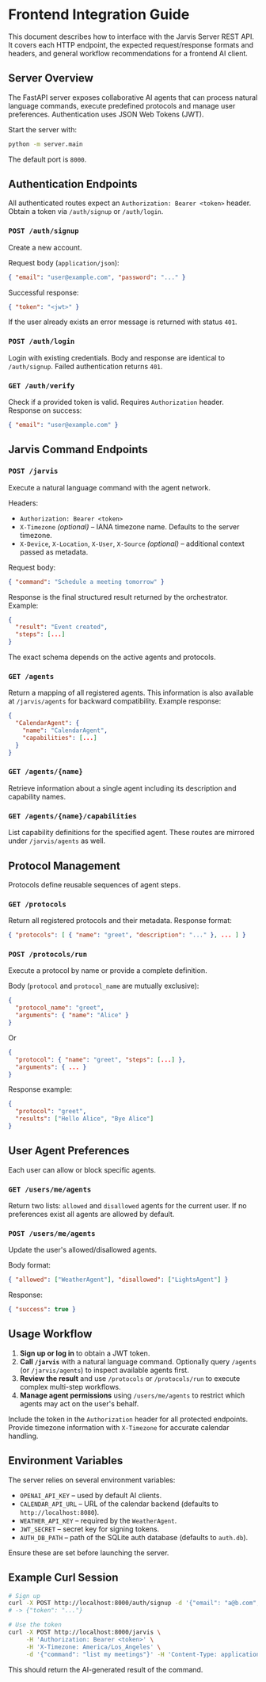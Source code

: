 # Frontend Integration Guide

This document describes how to interface with the Jarvis Server REST API. It covers each HTTP endpoint, the expected request/response formats and headers, and general workflow recommendations for a frontend AI client.

## Server Overview

The FastAPI server exposes collaborative AI agents that can process natural language commands, execute predefined protocols and manage user preferences. Authentication uses JSON Web Tokens (JWT).

Start the server with:

```bash
python -m server.main
```

The default port is `8000`.

## Authentication Endpoints

All authenticated routes expect an `Authorization: Bearer <token>` header. Obtain a token via `/auth/signup` or `/auth/login`.

### `POST /auth/signup`
Create a new account.

Request body (`application/json`):
```json
{ "email": "user@example.com", "password": "..." }
```

Successful response:
```json
{ "token": "<jwt>" }
```
If the user already exists an error message is returned with status `401`.

### `POST /auth/login`
Login with existing credentials.
Body and response are identical to `/auth/signup`.
Failed authentication returns `401`.

### `GET /auth/verify`
Check if a provided token is valid.
Requires `Authorization` header. Response on success:
```json
{ "email": "user@example.com" }
```

## Jarvis Command Endpoints

### `POST /jarvis`
Execute a natural language command with the agent network.

Headers:
- `Authorization: Bearer <token>`
- `X-Timezone` *(optional)* – IANA timezone name. Defaults to the server timezone.
- `X-Device`, `X-Location`, `X-User`, `X-Source` *(optional)* – additional context passed as metadata.

Request body:
```json
{ "command": "Schedule a meeting tomorrow" }
```

Response is the final structured result returned by the orchestrator. Example:
```json
{
  "result": "Event created",
  "steps": [...]
}
```
The exact schema depends on the active agents and protocols.

### `GET /agents`
Return a mapping of all registered agents. This information is also available at
`/jarvis/agents` for backward compatibility.
Example response:
```json
{
  "CalendarAgent": {
    "name": "CalendarAgent",
    "capabilities": [...]
  }
}
```

### `GET /agents/{name}`
Retrieve information about a single agent including its description and
capability names.

### `GET /agents/{name}/capabilities`
List capability definitions for the specified agent.
These routes are mirrored under `/jarvis/agents` as well.

## Protocol Management

Protocols define reusable sequences of agent steps.

### `GET /protocols`
Return all registered protocols and their metadata.
Response format:
```json
{ "protocols": [ { "name": "greet", "description": "..." }, ... ] }
```

### `POST /protocols/run`
Execute a protocol by name or provide a complete definition.

Body (`protocol` and `protocol_name` are mutually exclusive):
```json
{
  "protocol_name": "greet",
  "arguments": { "name": "Alice" }
}
```
Or
```json
{
  "protocol": { "name": "greet", "steps": [...] },
  "arguments": { ... }
}
```

Response example:
```json
{
  "protocol": "greet",
  "results": ["Hello Alice", "Bye Alice"]
}
```

## User Agent Preferences

Each user can allow or block specific agents.

### `GET /users/me/agents`
Return two lists: `allowed` and `disallowed` agents for the current user. If no preferences exist all agents are allowed by default.

### `POST /users/me/agents`
Update the user's allowed/disallowed agents.

Body format:
```json
{ "allowed": ["WeatherAgent"], "disallowed": ["LightsAgent"] }
```

Response:
```json
{ "success": true }
```

## Usage Workflow
1. **Sign up or log in** to obtain a JWT token.
2. **Call `/jarvis`** with a natural language command. Optionally query `/agents` (or `/jarvis/agents`) to inspect available agents first.
3. **Review the result** and use `/protocols` or `/protocols/run` to execute complex multi-step workflows.
4. **Manage agent permissions** using `/users/me/agents` to restrict which agents may act on the user's behalf.

Include the token in the `Authorization` header for all protected endpoints. Provide timezone information with `X-Timezone` for accurate calendar handling.

## Environment Variables

The server relies on several environment variables:
- `OPENAI_API_KEY` – used by default AI clients.
- `CALENDAR_API_URL` – URL of the calendar backend (defaults to `http://localhost:8080`).
- `WEATHER_API_KEY` – required by the `WeatherAgent`.
- `JWT_SECRET` – secret key for signing tokens.
- `AUTH_DB_PATH` – path of the SQLite auth database (defaults to `auth.db`).

Ensure these are set before launching the server.

## Example Curl Session
```bash
# Sign up
curl -X POST http://localhost:8000/auth/signup -d '{"email": "a@b.com", "password": "pass"}' -H 'Content-Type: application/json'
# -> {"token": "..."}

# Use the token
curl -X POST http://localhost:8000/jarvis \
     -H 'Authorization: Bearer <token>' \
     -H 'X-Timezone: America/Los_Angeles' \
     -d '{"command": "list my meetings"}' -H 'Content-Type: application/json'
```
This should return the AI-generated result of the command.

